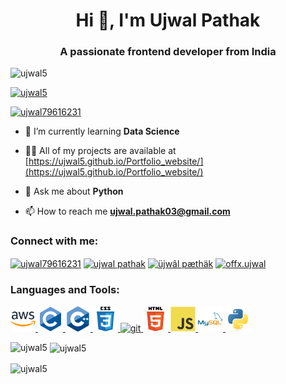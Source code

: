 <h1 align="center">Hi 👋, I'm Ujwal Pathak</h1>
<h3 align="center">A passionate frontend developer from India</h3>

<p align="left"> <img src="https://komarev.com/ghpvc/?username=ujwal5&label=Profile%20views&color=0e75b6&style=flat" alt="ujwal5" /> </p>

<p align="left"> <a href="https://github.com/ryo-ma/github-profile-trophy"><img src="https://github-profile-trophy.vercel.app/?username=ujwal5" alt="ujwal5" /></a> </p>

<p align="left"> <a href="https://twitter.com/ujwal79616231" target="blank"><img src="https://img.shields.io/twitter/follow/ujwal79616231?logo=twitter&style=for-the-badge" alt="ujwal79616231" /></a> </p>

- 🌱 I’m currently learning **Data Science**

- 👨‍💻 All of my projects are available at [https://ujwal5.github.io/Portfolio_website/](https://ujwal5.github.io/Portfolio_website/)

- 💬 Ask me about **Python**

- 📫 How to reach me **ujwal.pathak03@gmail.com**

<h3 align="left">Connect with me:</h3>
<p align="left">
<a href="https://twitter.com/ujwal79616231" target="blank"><img align="center" src="https://raw.githubusercontent.com/rahuldkjain/github-profile-readme-generator/master/src/images/icons/Social/twitter.svg" alt="ujwal79616231" height="30" width="40" /></a>
<a href="https://linkedin.com/in/ujwal pathak" target="blank"><img align="center" src="https://raw.githubusercontent.com/rahuldkjain/github-profile-readme-generator/master/src/images/icons/Social/linked-in-alt.svg" alt="ujwal pathak" height="30" width="40" /></a>
<a href="https://fb.com/üjwâl pæthäk" target="blank"><img align="center" src="https://raw.githubusercontent.com/rahuldkjain/github-profile-readme-generator/master/src/images/icons/Social/facebook.svg" alt="üjwâl pæthäk" height="30" width="40" /></a>
<a href="https://instagram.com/offx.ujwal" target="blank"><img align="center" src="https://raw.githubusercontent.com/rahuldkjain/github-profile-readme-generator/master/src/images/icons/Social/instagram.svg" alt="offx.ujwal" height="30" width="40" /></a>
</p>

<h3 align="left">Languages and Tools:</h3>
<p align="left"> <a href="https://aws.amazon.com" target="_blank" rel="noreferrer"> <img src="https://raw.githubusercontent.com/devicons/devicon/master/icons/amazonwebservices/amazonwebservices-original-wordmark.svg" alt="aws" width="40" height="40"/> </a> <a href="https://www.cprogramming.com/" target="_blank" rel="noreferrer"> <img src="https://raw.githubusercontent.com/devicons/devicon/master/icons/c/c-original.svg" alt="c" width="40" height="40"/> </a> <a href="https://www.w3schools.com/cpp/" target="_blank" rel="noreferrer"> <img src="https://raw.githubusercontent.com/devicons/devicon/master/icons/cplusplus/cplusplus-original.svg" alt="cplusplus" width="40" height="40"/> </a> <a href="https://www.w3schools.com/css/" target="_blank" rel="noreferrer"> <img src="https://raw.githubusercontent.com/devicons/devicon/master/icons/css3/css3-original-wordmark.svg" alt="css3" width="40" height="40"/> </a> <a href="https://git-scm.com/" target="_blank" rel="noreferrer"> <img src="https://www.vectorlogo.zone/logos/git-scm/git-scm-icon.svg" alt="git" width="40" height="40"/> </a> <a href="https://www.w3.org/html/" target="_blank" rel="noreferrer"> <img src="https://raw.githubusercontent.com/devicons/devicon/master/icons/html5/html5-original-wordmark.svg" alt="html5" width="40" height="40"/> </a> <a href="https://developer.mozilla.org/en-US/docs/Web/JavaScript" target="_blank" rel="noreferrer"> <img src="https://raw.githubusercontent.com/devicons/devicon/master/icons/javascript/javascript-original.svg" alt="javascript" width="40" height="40"/> </a> <a href="https://www.mysql.com/" target="_blank" rel="noreferrer"> <img src="https://raw.githubusercontent.com/devicons/devicon/master/icons/mysql/mysql-original-wordmark.svg" alt="mysql" width="40" height="40"/> </a> <a href="https://www.python.org" target="_blank" rel="noreferrer"> <img src="https://raw.githubusercontent.com/devicons/devicon/master/icons/python/python-original.svg" alt="python" width="40" height="40"/> </a> </p>

<p><img align="left" src="https://github-readme-stats.vercel.app/api/top-langs?username=ujwal5&show_icons=true&locale=en&layout=compact" alt="ujwal5" /></p>

<p>&nbsp;<img align="center" src="https://github-readme-stats.vercel.app/api?username=ujwal5&show_icons=true&locale=en" alt="ujwal5" /></p>

<p><img align="center" src="https://github-readme-streak-stats.herokuapp.com/?user=ujwal5&" alt="ujwal5" /></p>
